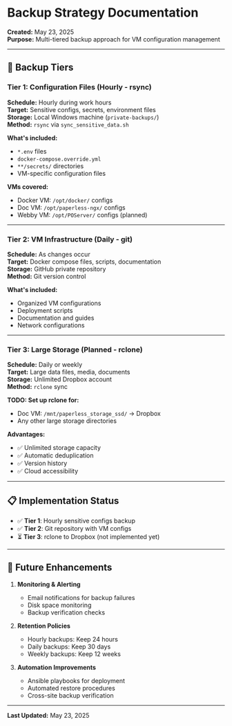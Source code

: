 # Backup Strategy Documentation

**Created:** May 23, 2025  
**Purpose:** Multi-tiered backup approach for VM configuration management

---

## 🎯 Backup Tiers

### **Tier 1: Configuration Files (Hourly - rsync)**

**Schedule:** Hourly during work hours  
**Target:** Sensitive configs, secrets, environment files  
**Storage:** Local Windows machine (`private-backups/`)  
**Method:** `rsync` via `sync_sensitive_data.sh`

**What's included:**

- `*.env` files
- `docker-compose.override.yml`
- `**/secrets/` directories
- VM-specific configuration files

**VMs covered:**

- Docker VM: `/opt/docker/` configs
- Doc VM: `/opt/paperless-ngx/` configs
- Webby VM: `/opt/POServer/` configs (planned)

---

### **Tier 2: VM Infrastructure (Daily - git)**

**Schedule:** As changes occur  
**Target:** Docker compose files, scripts, documentation  
**Storage:** GitHub private repository  
**Method:** Git version control

**What's included:**

- Organized VM configurations
- Deployment scripts
- Documentation and guides
- Network configurations

---

### **Tier 3: Large Storage (Planned - rclone)**

**Schedule:** Daily or weekly  
**Target:** Large data files, media, documents  
**Storage:** Unlimited Dropbox account  
**Method:** `rclone` sync

**TODO: Set up rclone for:**

- Doc VM: `/mnt/paperless_storage_ssd/` → Dropbox
- Any other large storage directories

**Advantages:**

- ✅ Unlimited storage capacity
- ✅ Automatic deduplication
- ✅ Version history
- ✅ Cloud accessibility

---

## 📋 Implementation Status

- ✅ **Tier 1**: Hourly sensitive configs backup
- ✅ **Tier 2**: Git repository with VM configs
- ⏳ **Tier 3**: rclone to Dropbox (not implemented yet)

---

## 🔄 Future Enhancements

1. **Monitoring & Alerting**

   - Email notifications for backup failures
   - Disk space monitoring
   - Backup verification checks

2. **Retention Policies**

   - Hourly backups: Keep 24 hours
   - Daily backups: Keep 30 days
   - Weekly backups: Keep 12 weeks

3. **Automation Improvements**
   - Ansible playbooks for deployment
   - Automated restore procedures
   - Cross-site backup verification

---

**Last Updated:** May 23, 2025
